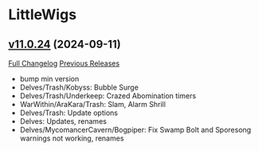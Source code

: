 # LittleWigs

## [v11.0.24](https://github.com/BigWigsMods/LittleWigs/tree/v11.0.24) (2024-09-11)
[Full Changelog](https://github.com/BigWigsMods/LittleWigs/compare/v11.0.23...v11.0.24) [Previous Releases](https://github.com/BigWigsMods/LittleWigs/releases)

- bump min version  
- Delves/Trash/Kobyss: Bubble Surge  
- Delves/Trash/Underkeep: Crazed Abomination timers  
- WarWithin/AraKara/Trash: Slam, Alarm Shrill  
- Delves/Trash: Update options  
- Delves: Updates, renames  
- Delves/MycomancerCavern/Bogpiper: Fix Swamp Bolt and Sporesong warnings not working, renames  
